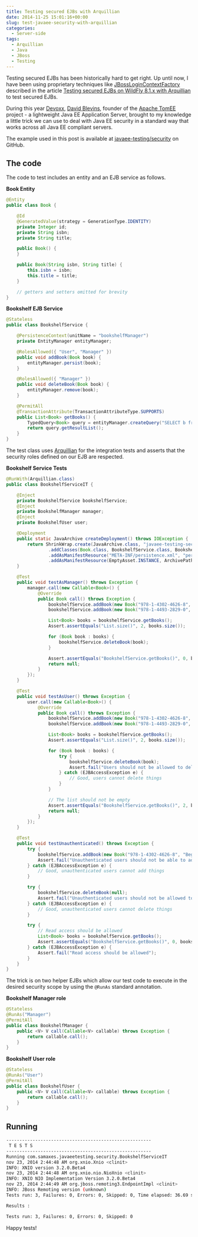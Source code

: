 ```yaml
---
title: Testing secured EJBs with Arquillian
date: 2014-11-25 15:01:16+00:00
slug: test-javaee-security-with-arquillian
categories:
  - Server-side
tags:
  - Arquillian
  - Java
  - JBoss
  - Testing
---
```


Testing secured EJBs has been historically hard to get right. Up until now, I have been using proprietary techniques like [JBossLoginContextFactory](https://github.com/sfcoy/demos/blob/master/arquillian-security-demo/src/test/java/org/jboss/arquillian/secureejb/JBossLoginContextFactory.java) described in the article [Testing secured EJBs on WildFly 8.1.x with Arquillian](https://developer.jboss.org/wiki/TestingSecuredEJBsOnWildFly81xWithArquillian) to test secured EJBs.

During this year [Devoxx](https://devoxx.be/), [David Blevins](https://twitter.com/dblevins), founder of the [Apache TomEE](http://tomee.apache.org/) project - a lightweight Java EE Application Server, brought to my knowledge a little trick we can use to deal with Java EE security in a standard way that works across all Java EE compliant servers.

<!--more-->

The example used in this post is available at [javaee-testing/security](https://github.com/javaee-testing/security) on GitHub.

## The code

The code to test includes an entity and an EJB service as follows.

**Book Entity**

```java
@Entity
public class Book {

    @Id
    @GeneratedValue(strategy = GenerationType.IDENTITY)
    private Integer id;
    private String isbn;
    private String title;

    public Book() {
    }

    public Book(String isbn, String title) {
        this.isbn = isbn;
        this.title = title;
    }

    // getters and setters omitted for brevity
}
```

**Bookshelf EJB Service**

```java
@Stateless
public class BookshelfService {

    @PersistenceContext(unitName = "bookshelfManager")
    private EntityManager entityManager;

    @RolesAllowed({ "User", "Manager" })
    public void addBook(Book book) {
        entityManager.persist(book);
    }

    @RolesAllowed({ "Manager" })
    public void deleteBook(Book book) {
        entityManager.remove(book);
    }

    @PermitAll
    @TransactionAttribute(TransactionAttributeType.SUPPORTS)
    public List<Book> getBooks() {
        TypedQuery<Book> query = entityManager.createQuery("SELECT b from Book as b", Book.class);
        return query.getResultList();
    }
}
```

The test class uses [Arquillian](http://arquillian.org/) for the integration tests and asserts that the security roles defined on our EJB are respected.

**Bookshelf Service Tests**

```java
@RunWith(Arquillian.class)
public class BookshelfServiceIT {

    @Inject
    private BookshelfService bookshelfService;
    @Inject
    private BookshelfManager manager;
    @Inject
    private BookshelfUser user;

    @Deployment
    public static JavaArchive createDeployment() throws IOException {
        return ShrinkWrap.create(JavaArchive.class, "javaee-testing-security.jar")
                .addClasses(Book.class, BookshelfService.class, BookshelfManager.class, BookshelfUser.class)
                .addAsManifestResource("META-INF/persistence.xml", "persistence.xml")
                .addAsManifestResource(EmptyAsset.INSTANCE, ArchivePaths.create("beans.xml"));
    }

    @Test
    public void testAsManager() throws Exception {
        manager.call(new Callable<Book>() {
            @Override
            public Book call() throws Exception {
                bookshelfService.addBook(new Book("978-1-4302-4626-8", "Beginning Java EE 7"));
                bookshelfService.addBook(new Book("978-1-4493-2829-0", "Continuous Enterprise Development in Java"));

                List<Book> books = bookshelfService.getBooks();
                Assert.assertEquals("List.size()", 2, books.size());

                for (Book book : books) {
                    bookshelfService.deleteBook(book);
                }

                Assert.assertEquals("BookshelfService.getBooks()", 0, bookshelfService.getBooks().size());
                return null;
            }
        });
    }

    @Test
    public void testAsUser() throws Exception {
        user.call(new Callable<Book>() {
            @Override
            public Book call() throws Exception {
                bookshelfService.addBook(new Book("978-1-4302-4626-8", "Beginning Java EE 7"));
                bookshelfService.addBook(new Book("978-1-4493-2829-0", "Continuous Enterprise Development in Java"));

                List<Book> books = bookshelfService.getBooks();
                Assert.assertEquals("List.size()", 2, books.size());

                for (Book book : books) {
                    try {
                        bookshelfService.deleteBook(book);
                        Assert.fail("Users should not be allowed to delete");
                    } catch (EJBAccessException e) {
                        // Good, users cannot delete things
                    }
                }

                // The list should not be empty
                Assert.assertEquals("BookshelfService.getBooks()", 2, bookshelfService.getBooks().size());
                return null;
            }
        });
    }

    @Test
    public void testUnauthenticated() throws Exception {
        try {
            bookshelfService.addBook(new Book("978-1-4302-4626-8", "Beginning Java EE 7"));
            Assert.fail("Unauthenticated users should not be able to add books");
        } catch (EJBAccessException e) {
            // Good, unauthenticated users cannot add things
        }

        try {
            bookshelfService.deleteBook(null);
            Assert.fail("Unauthenticated users should not be allowed to delete");
        } catch (EJBAccessException e) {
            // Good, unauthenticated users cannot delete things
        }

        try {
            // Read access should be allowed
            List<Book> books = bookshelfService.getBooks();
            Assert.assertEquals("BookshelfService.getBooks()", 0, books.size());
        } catch (EJBAccessException e) {
            Assert.fail("Read access should be allowed");
        }
    }
}
```

The trick is on two helper EJBs which allow our test code to execute in the desired security scope by using the `@RunAs` standard annotation.

**Bookshelf Manager role**

```java
@Stateless
@RunAs("Manager")
@PermitAll
public class BookshelfManager {
    public <V> V call(Callable<V> callable) throws Exception {
        return callable.call();
    }
}
```

**Bookshelf User role**

```java
@Stateless
@RunAs("User")
@PermitAll
public class BookshelfUser {
    public <V> V call(Callable<V> callable) throws Exception {
        return callable.call();
    }
}
```

## Running

```sh
-------------------------------------------------------
 T E S T S
-------------------------------------------------------
Running com.samaxes.javaeetesting.security.BookshelfServiceIT
nov 23, 2014 2:44:48 AM org.xnio.Xnio <clinit>
INFO: XNIO version 3.2.0.Beta4
nov 23, 2014 2:44:48 AM org.xnio.nio.NioXnio <clinit>
INFO: XNIO NIO Implementation Version 3.2.0.Beta4
nov 23, 2014 2:44:49 AM org.jboss.remoting3.EndpointImpl <clinit>
INFO: JBoss Remoting version (unknown)
Tests run: 3, Failures: 0, Errors: 0, Skipped: 0, Time elapsed: 36.69 sec - in com.samaxes.javaeetesting.security.BookshelfServiceIT

Results :

Tests run: 3, Failures: 0, Errors: 0, Skipped: 0
```

Happy tests!

